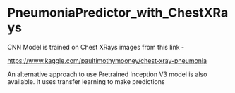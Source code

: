 # PneumoniaPredictor_with_ChestXRays

CNN Model is trained on Chest XRays images from this link -

https://www.kaggle.com/paultimothymooney/chest-xray-pneumonia

An alternative approach to use Pretrained Inception V3 model is also available. It uses transfer learning to make predictions
